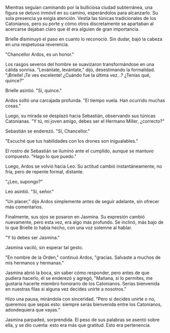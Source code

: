 Mientras seguían caminando por la bulliciosa ciudad subterránea, una figura se detuvo inmóvil en su camino, esperándolos para alcanzarlo. Su sola presencia ya exigía atención. Vestía las túnicas tradicionales de los Catonianos, pero su porte y cómo otros discretamente se apartaban al acercarse dejaban claro que él era alguien de gran importancia.

Brielle disminuyó el paso en cuanto lo reconoció. Sin dudar, bajó la cabeza en una respetuosa reverencia.

"Chancellor Ardos, es un honor."

Los rasgos severos del hombre se suavizaron transformándose en una cálida sonrisa. “Levántate, levántate,” dijo, desestimando la formalidad. "¡Brielle! ¡Te ves excelente! ¿Cuándo fue la última vez...? ¿Tenías qué, quince?"

Brielle asintió. "Sí, quince."

Ardos soltó una carcajada profunda. "El tiempo vuela. Han ocurrido muchas cosas."

Luego, su mirada se desplazó hacia Sebastián, observando sus túnicas Catonianas. "Y tú, mi joven amigo, debes ser el Hermano Miller, ¿correcto?"

Sebastián se enderezó. "Sí, Chancellor."

"Escuché que tus habilidades con los drones son inigualables."

El rostro de Sebastián se iluminó ante el cumplido, aunque se mantuvo compuesto. "Hago lo que puedo."

Luego, Ardos se volvió hacia Leo. Su actitud cambió instantáneamente, no fría, pero de repente formal, distante.

"¿Leo, supongo?"

Leo asintió. "Sí, señor."

"Un placer," dijo Ardos simplemente antes de seguir adelante, sin ofrecer más comentarios.

Finalmente, sus ojos se posaron en Jasmina. Su expresión cambió nuevamente, pero esta vez, era algo más profundo. Se inclinó, más bajo de lo que Brielle lo había hecho, con una voz solemne al hablar.

"Y tú debes ser Jasmina."

Jasmina vaciló, sin esperar tal gesto.

"En nombre de la Orden," continuó Ardos, "gracias. Salvaste a muchos de mis hermanos y hermanas."

Jasmina abrió la boca, sin saber cómo responder, pero antes de que pudiera hacerlo, él se enderezó y agregó, "Mañana, si lo permites, me gustaría hacerte miembro honorario de los Catonianos. Serías bienvenida en nuestras filas si alguna vez decides unirte a nosotros."

Hizo una pausa, mirándola con sinceridad. “Pero si decides unirte o no, queremos que sepas esto: siempre serás bienvenida entre los Catonianos, adondequiera que vayas.”

Jasmina parpadeó, sorprendida. El peso de sus palabras se asentó sobre ella, y se dio cuenta: esto era más que gratitud. Esto era pertenencia.
